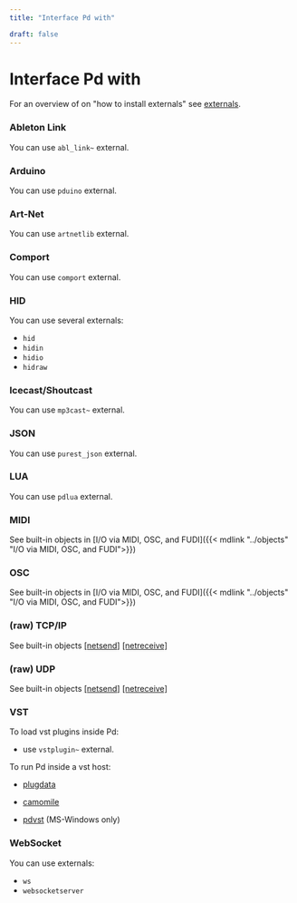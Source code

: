 ```yaml
---
title: "Interface Pd with"

draft: false
---
```


# Interface Pd with 

For an overview of on "how to install externals" see [externals](../externals).

### Ableton Link

You can use `abl_link~` external.


### Arduino

You can use `pduino` external.


### Art-Net

You can use `artnetlib` external.


### Comport

You can use `comport` external.

### HID

You can use several externals:

  - `hid`
  - `hidin`
  - `hidio`
  - `hidraw`

### Icecast/Shoutcast

You can use `mp3cast~` external.

### JSON

You can use `purest_json` external.

### LUA

You can use `pdlua` external.

### MIDI

See built-in objects in [I/O via MIDI, OSC, and FUDI]({{< mdlink "../objects" "I/O via MIDI, OSC, and FUDI">}})

### OSC

See built-in objects in [I/O via MIDI, OSC, and FUDI]({{< mdlink "../objects" "I/O via MIDI, OSC, and FUDI">}})

### (raw) TCP/IP

See built-in objects [[netsend]](../objects/netsend/) [[netreceive]](../objects/netreceive/)


### (raw) UDP

See built-in objects [[netsend]](../objects/netsend/) [[netreceive]](../objects/netreceive/)


### VST

To load vst plugins inside Pd:

  - use `vstplugin~` external.
  
To run Pd inside a vst host:

  - [plugdata](https://plugdata.org/)
  
  - [camomile](https://github.com/pierreguillot/Camomile)
  
  - [pdvst](https://git.nubegris.com.ar/lucarda/pdvst-0.52/releases) (MS-Windows only)

### WebSocket

You can use externals:

  - `ws`
  - `websocketserver`


